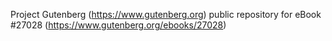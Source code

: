 Project Gutenberg (https://www.gutenberg.org) public repository for eBook #27028 (https://www.gutenberg.org/ebooks/27028)
